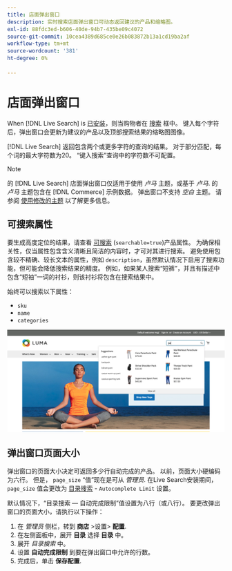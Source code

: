 ```yaml
---
title: 店面弹出窗口
description: 实时搜索店面弹出窗口可动态返回建议的产品和缩略图。
exl-id: 88fdc3ed-b606-40de-94b7-435be09c4072
source-git-commit: 10cea4389d685ce0e26b083872b13a1cd19ba2af
workflow-type: tm+mt
source-wordcount: '381'
ht-degree: 0%

---
```


# 店面弹出窗口

When [!DNL Live Search] is [已安装](install.md)，则当购物者在 [搜索](https://docs.magento.com/user-guide/catalog/search-quick.html) 框中。 键入每个字符后，弹出窗口会更新为建议的产品以及顶部搜索结果的缩略图图像。

[!DNL Live Search] 返回包含两个或更多字符的查询的结果。 对于部分匹配，每个词的最大字符数为20。 “键入搜索”查询中的字符数不可配置。

>[!NOTE]
>
>的 [!DNL Live Search] 店面弹出窗口仅适用于使用 *卢马* 主题，或基于 *卢马*. 的 *卢马* 主题包含在 [!DNL Commerce] 示例数据。 弹出窗口不支持 *空白* 主题。 请参阅 [使用修改的主题](#working-with-modified-theme) 以了解更多信息。

## 可搜索属性

要生成高度定位的结果，请查看 [可搜索](https://docs.magento.com/user-guide/stores/attributes-product.html#storefront-properties) (`searchable=true`)产品属性。 为确保相关性，仅当属性包含含义清晰且简洁的内容时，才可对其进行搜索。 避免使用包含较不精确、较长文本的属性，例如 `description`，虽然默认情况下启用了搜索功能，但可能会降低搜索结果的精度。 例如，如果某人搜索“短裤”，并且有描述中包含“短袖”一词的衬衫，则该衬衫将包含在搜索结果中。

始终可以搜索以下属性：

* `sku`
* `name`
* `categories`

![实时搜索弹出窗口](assets/storefront-search-as-you-type.png)

## 弹出窗口页面大小

弹出窗口的页面大小决定可返回多少行自动完成的产品。 以前，页面大小硬编码为六行。 但是， `page_size` “值”现在是可从 *管理员*. 在Live Search安装期间， `page_size` 值会更改为 [目录搜索](https://docs.magento.com/user-guide/configuration/catalog/catalog.html#catalog-search) - `Autocomplete Limit` 设置。

默认情况下，“目录搜索 — 自动完成限制”值设置为八行（或八行）。 要更改弹出窗口的页面大小，请执行以下操作：

1. 在 *管理员* 侧栏，转到 **商店** >设置> **配置**.
1. 在左侧面板中，展开 **目录** 选择 **目录** 中。
1. 展开 *目录搜索* 中。
1. 设置 **自动完成限制** 到要在弹出窗口中允许的行数。
1. 完成后，单击 **保存配置**.
